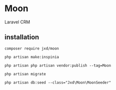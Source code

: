 # Moon
Laravel CRM

## installation
`composer require jxd/moon`

`php artisan make:inspinia`

`php artisan php artisan vendor:publish --tag=Moon`

`php artisan migrate`

`php artisan db:seed --class="Jxd\Moon\MoonSeeder"`

